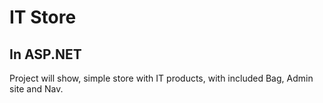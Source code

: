 # IT Store
## In ASP.NET

Project will show, simple store with IT products, with included Bag, Admin site and Nav. 